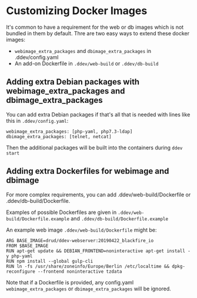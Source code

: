 <h1> Customizing Docker Images</h1>

It's common to have a requirement for the web or db images which is not bundled in them by default. Thre are two easy ways to extend these docker images:

* `webimage_extra_packages` and `dbimage_extra_packages` in .ddev/config.yaml
* An add-on Dockerfile in `.ddev/web-build` or `.ddev/db-build`

## Adding extra Debian packages with webimage_extra_packages and dbimage_extra_packages

You can add extra Debian packages if that's all that is needed with lines like this in `.ddev/config.yaml`:

```
webimage_extra_packages: [php-yaml, php7.3-ldap]
dbimage_extra_packages: [telnet, netcat]

```

Then the additional packages will be built into the containers during `ddev start`

## Adding extra Dockerfiles for webimage and dbimage

For more complex requirements, you can add .ddev/web-build/Dockerfile or .ddev/db-build/Dockerfile. 

Examples of possible Dockerfiles are given in `.ddev/web-build/Dockerfile.example` and `.ddev/db-build/Dockerfile.example`

An example web image `.ddev/web-build/Dockerfile` might be:

```
ARG BASE_IMAGE=drud/ddev-webserver:20190422_blackfire_io
FROM $BASE_IMAGE
RUN apt-get update && DEBIAN_FRONTEND=noninteractive apt-get install -y php-yaml
RUN npm install --global gulp-cli
RUN ln -fs /usr/share/zoneinfo/Europe/Berlin /etc/localtime && dpkg-reconfigure --frontend noninteractive tzdata
```

Note that if a Dockerfile is provided, any config.yaml `webimage_extra_packages` or `dbimage_extra_packages` will be ignored.

